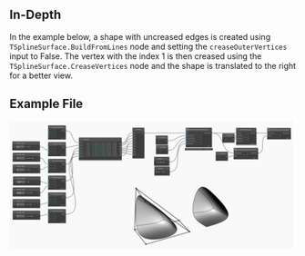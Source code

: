 <!--- Autodesk.DesignScript.Geometry.TSpline.TSplineSurface.CreaseVertices --->
<!--- ZLORG7PG4XWDBYXJHH7YVPDCIU4QYMZWAMABFPVWNAZ7VTQTX2YQ --->
## In-Depth
In the example below, a shape with uncreased edges is created using `TSplineSurface.BuildFromLines` node and setting the `creaseOuterVertices` input to False. The vertex with the index 1 is then creased using the `TSplineSurface.CreaseVertices` node and the shape is translated to the right for a better view. 

## Example File

![Example](./Autodesk.DesignScript.Geometry.TSpline.TSplineSurface.CreaseVertices_img.jpg)